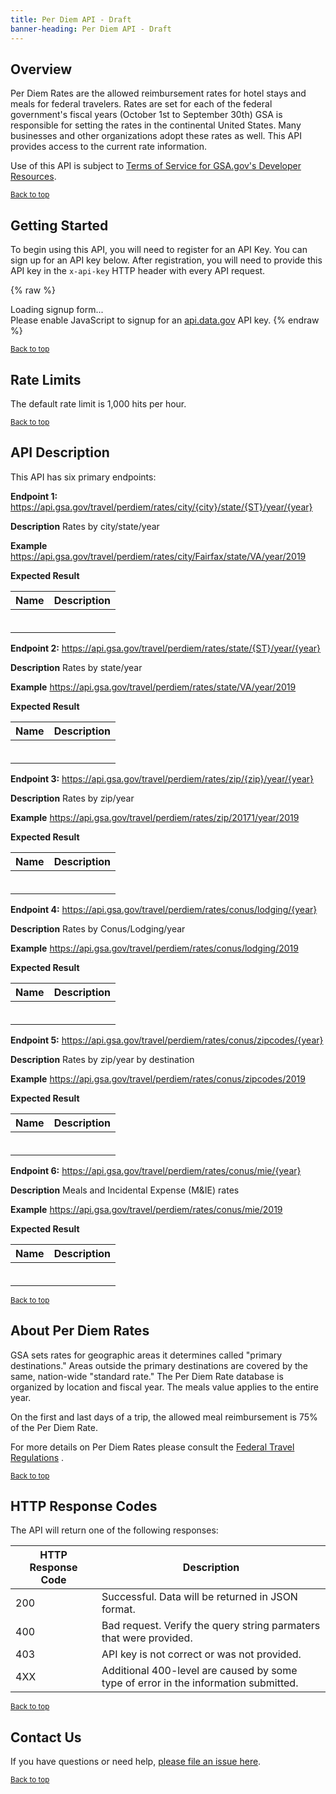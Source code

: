 ```yaml
---
title: Per Diem API - Draft
banner-heading: Per Diem API - Draft
---
```



## Overview

Per Diem Rates are the allowed reimbursement rates for hotel stays and meals for federal travelers. Rates are set for each of the federal government's fiscal years (October 1st to September 30th) GSA is responsible for setting the rates in the continental United States. Many businesses and other organizations adopt these rates as well. This API provides access to the current rate information.  

Use of this API is subject to [Terms of Service for GSA.gov's Developer Resources](https://www.gsa.gov/technology/government-it-initiatives/digital-strategy/per-diem-apis/terms-of-service-for-gsagovs-developer-resources).

<p><small><a href="#">Back to top</a></small></p>

## Getting Started

To begin using this API, you will need to register for an API Key. You can sign up for an API key below.  After registration, you will need to provide this API key in the `x-api-key` HTTP header with every API request.


{% raw %}
<div id="apidatagov_signup">Loading signup form...</div>
<script type="text/javascript">
  /* * * CONFIGURATION VARIABLES: EDIT BEFORE PASTING INTO YOUR WEBPAGE * * */
  var apiUmbrellaSignupOptions = {
    // Pick a short, unique name to identify your site, like 'gsa-auctions'
    // in this example.
    registrationSource: 'gsa-open',

    // Enter the API key you signed up for and specially configured for this
    // API key signup embed form.
    apiKey: 'Wjww6pZMosePwXxnz7foeWBYa0ADCcw1NIMfuOoP',

    // Provide an example URL you want to show to users after they signup.
    // This can be any API endpoint on your server, and you can use the
    // special {{api_key}} variable to automatically substitute in the API
    // key the user just signed up for.
    // exampleApiUrl: 'https://api.gsa.gov/travel/perdiem/rates/city/Fairfax/state/VA/year/2019?api_key={{api_key}}',

    // OPTIONAL: Provide extra content to display on the signup confirmation
    // page. This will be displayed below the user's API key and the example
    // API URL are shown. HTML is allowed. Defaults to ""
    // signupConfirmationMessage: '',

    // OPTIONAL: Provide a URL to your own contact page to link to for user
    // support. Defaults to "https://api.data.gov/contact/"
    contactUrl: 'https://github.com/gsa/gsa-apis/issues',

    // OPTIONAL: Set to true to verify the user's e-mail address by only
    // sending them their API key via e-mail, and not displaying it on the
    // signup confirmation web page. Defaults to false.
    // verifyEmail: true,

    // OPTIONAL: Set to false to disable sending a welcome e-mail to the
    // user after signing up. Defaults to true.
    // sendWelcomeEmail: false,

    // OPTIONAL: Provide the name of your developer site. This will appear
    // in the subject of the welcome e-mail as "Your {{siteName}} API key".
    // Defaults to "api.data.gov".
    // siteName: 'GSA Developer Network',

    // OPTIONAL: Provide a custom sender name for who the welcome email
    // appears from. The actual address will be "noreply@api.data.gov", but
    // this will change the name of the displayed sender in this fashion:
    // "{{emailFromName}} <noreply@api.data.gov>". Defaults to "".
    // emailFromName: 'GSA Developer Network',

    // OPTIONAL: Provide an extra input field to ask for the user's website.
    // Defaults to false.
    // websiteInput: true,

    // OPTIONAL: Provide an extra checkbox asking the user to agree to terms
    // and conditions before signing up. Defaults to false.
    // termsCheckbox: true,

    // OPTIONAL: If the terms & conditions checkbox is enabled, link to this
    // URL for your API's terms & conditions. Defaults to "".
    // termsUrl: "https://agency.gov/api-terms/",
  };

  /* * * DON'T EDIT BELOW THIS LINE * * */
  (function() {
    var apiUmbrella = document.createElement('script'); apiUmbrella.type = 'text/javascript'; apiUmbrella.async = true;
    apiUmbrella.src = 'https://api.data.gov/static/javascripts/signup_embed.js';
    (document.getElementsByTagName('head')[0] || document.getElementsByTagName('body')[0]).appendChild(apiUmbrella);
  })();
</script>
<noscript>Please enable JavaScript to signup for an <a href="http://api.data.gov/">api.data.gov</a> API key.</noscript>
{% endraw %}  


<p><small><a href="#">Back to top</a></small></p>

## Rate Limits

The default rate limit is 1,000 hits per hour.  

<p><small><a href="#">Back to top</a></small></p>

## API Description


This API has six primary endpoints:

**Endpoint 1:** https://api.gsa.gov/travel/perdiem/rates/city/{city}/state/{ST}/year/{year}

**Description**  Rates by city/state/year

**Example**  https://api.gsa.gov/travel/perdiem/rates/city/Fairfax/state/VA/year/2019

**Expected Result**

| Name  | Description |
| ---- | ----------- |
|  |  |
|  |  |
|  |  |
|  |  |
|  |  |
|  |  |



**Endpoint 2:** https://api.gsa.gov/travel/perdiem/rates/state/{ST}/year/{year}

**Description**  Rates by state/year

**Example** https://api.gsa.gov/travel/perdiem/rates/state/VA/year/2019

**Expected Result**

| Name  | Description |
| ---- | ----------- |
|  |  |
|  |  |
|  |  |
|  |  |
|  |  |
|  |  |



**Endpoint 3:** https://api.gsa.gov/travel/perdiem/rates/zip/{zip}/year/{year}

**Description**  Rates by zip/year

**Example** https://api.gsa.gov/travel/perdiem/rates/zip/20171/year/2019


**Expected Result**

| Name  | Description |
| ---- | ----------- |
|  |  |
|  |  |
|  |  |
|  |  |
|  |  |
|  |  |



**Endpoint 4:** https://api.gsa.gov/travel/perdiem/rates/conus/lodging/{year}

**Description**  Rates by Conus/Lodging/year

**Example** https://api.gsa.gov/travel/perdiem/rates/conus/lodging/2019

**Expected Result**

| Name  | Description |
| ---- | ----------- |
|  |  |
|  |  |
|  |  |
|  |  |
|  |  |
|  |  |



**Endpoint 5:** https://api.gsa.gov/travel/perdiem/rates/conus/zipcodes/{year}

**Description**  Rates by zip/year by destination

**Example** https://api.gsa.gov/travel/perdiem/rates/conus/zipcodes/2019


**Expected Result**

| Name  | Description |
| ---- | ----------- |
|  |  |
|  |  |
|  |  |
|  |  |
|  |  |
|  |  |



**Endpoint 6:** https://api.gsa.gov/travel/perdiem/rates/conus/mie/{year}

**Description**   Meals and Incidental Expense (M&IE) rates 

**Example** https://api.gsa.gov/travel/perdiem/rates/conus/mie/2019


**Expected Result**

| Name  | Description |
| ---- | ----------- |
|  |  |
|  |  |
|  |  |
|  |  |
|  |  |
|  |  |



<p><small><a href="#">Back to top</a></small></p>

## About Per Diem Rates  

GSA sets rates for geographic areas it determines called "primary destinations." Areas outside the primary destinations are covered by the same, nation-wide "standard rate." The Per Diem Rate database is organized by location and fiscal year. The meals value applies to the entire year.

On the first and last days of a trip, the allowed meal reimbursement is 75% of the Per Diem Rate.

For more details on Per Diem Rates please consult the [Federal Travel Regulations](https://www.gsa.gov/ftr) .

<p><small><a href="#">Back to top</a></small></p>

## HTTP Response Codes

The API will return one of the following responses:

| HTTP Response Code | Description |
| ---- | ----------- |
| 200 | Successful. Data will be returned in JSON format. |
| 400 | Bad request. Verify the query string parmaters that were provided. |
| 403 | API key is not correct or was not provided. |
| 4XX | Additional 400-level are caused by some type of error in the information submitted. |

<p><small><a href="#">Back to top</a></small></p>

## Contact Us

If you have questions or need help, [please file an issue here](https://github.com/gsa/gsa-apis/issues).  

<p><small><a href="#">Back to top</a></small></p>
